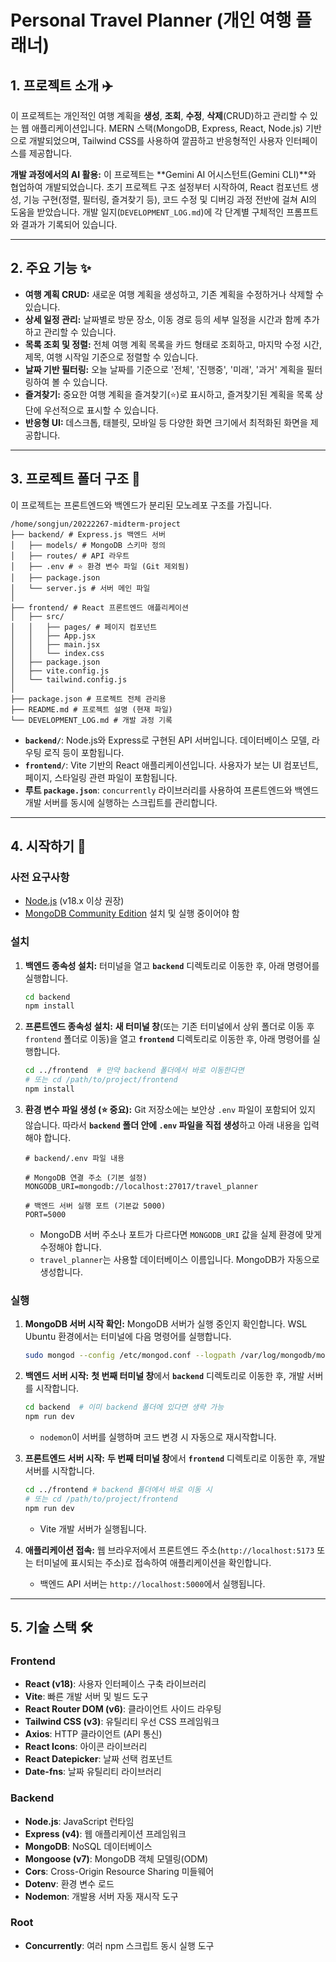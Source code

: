 # Personal Travel Planner (개인 여행 플래너)

## 1. 프로젝트 소개 ✈️

이 프로젝트는 개인적인 여행 계획을 **생성**, **조회**, **수정**, **삭제**(CRUD)하고 관리할 수 있는 웹 애플리케이션입니다. MERN 스택(MongoDB, Express, React, Node.js) 기반으로 개발되었으며, Tailwind CSS를 사용하여 깔끔하고 반응형적인 사용자 인터페이스를 제공합니다.

**개발 과정에서의 AI 활용:**
이 프로젝트는 **Gemini AI 어시스턴트(Gemini CLI)**와 협업하여 개발되었습니다. 초기 프로젝트 구조 설정부터 시작하여, React 컴포넌트 생성, 기능 구현(정렬, 필터링, 즐겨찾기 등), 코드 수정 및 디버깅 과정 전반에 걸쳐 AI의 도움을 받았습니다. 개발 일지(`DEVELOPMENT_LOG.md`)에 각 단계별 구체적인 프롬프트와 결과가 기록되어 있습니다.

---

## 2. 주요 기능 ✨

* **여행 계획 CRUD:** 새로운 여행 계획을 생성하고, 기존 계획을 수정하거나 삭제할 수 있습니다.
* **상세 일정 관리:** 날짜별로 방문 장소, 이동 경로 등의 세부 일정을 시간과 함께 추가하고 관리할 수 있습니다.
* **목록 조회 및 정렬:** 전체 여행 계획 목록을 카드 형태로 조회하고, 마지막 수정 시간, 제목, 여행 시작일 기준으로 정렬할 수 있습니다.
* **날짜 기반 필터링:** 오늘 날짜를 기준으로 '전체', '진행중', '미래', '과거' 계획을 필터링하여 볼 수 있습니다.
* **즐겨찾기:** 중요한 여행 계획을 즐겨찾기(⭐)로 표시하고, 즐겨찾기된 계획을 목록 상단에 우선적으로 표시할 수 있습니다.
* **반응형 UI:** 데스크톱, 태블릿, 모바일 등 다양한 화면 크기에서 최적화된 화면을 제공합니다.

---

## 3. 프로젝트 폴더 구조 📂

이 프로젝트는 프론트엔드와 백엔드가 분리된 모노레포 구조를 가집니다.
```
/home/songjun/20222267-midterm-project
├── backend/ # Express.js 백엔드 서버
│   ├── models/ # MongoDB 스키마 정의
│   ├── routes/ # API 라우트
│   ├── .env # ⭐️ 환경 변수 파일 (Git 제외됨)
│   ├── package.json
│   └── server.js # 서버 메인 파일
│
├── frontend/ # React 프론트엔드 애플리케이션
│   ├── src/
│   │   ├── pages/ # 페이지 컴포넌트
│   │   ├── App.jsx
│   │   ├── main.jsx
│   │   └── index.css
│   ├── package.json
│   ├── vite.config.js
│   └── tailwind.config.js
│
├── package.json # 프로젝트 전체 관리용
├── README.md # 프로젝트 설명 (현재 파일)
└── DEVELOPMENT_LOG.md # 개발 과정 기록
```

* **`backend/`**: Node.js와 Express로 구현된 API 서버입니다. 데이터베이스 모델, 라우팅 로직 등이 포함됩니다.
* **`frontend/`**: Vite 기반의 React 애플리케이션입니다. 사용자가 보는 UI 컴포넌트, 페이지, 스타일링 관련 파일이 포함됩니다.
* **루트 `package.json`**: `concurrently` 라이브러리를 사용하여 프론트엔드와 백엔드 개발 서버를 동시에 실행하는 스크립트를 관리합니다.

---

## 4. 시작하기 🚀

### 사전 요구사항

* [Node.js](https://nodejs.org/) (v18.x 이상 권장)
* [MongoDB Community Edition](https://www.mongodb.com/try/download/community) 설치 및 실행 중이어야 함

### 설치

1.  **백엔드 종속성 설치:** 터미널을 열고 **`backend`** 디렉토리로 이동한 후, 아래 명령어를 실행합니다.
    ```bash
    cd backend
    npm install
    ```

2.  **프론트엔드 종속성 설치:** **새 터미널 창**(또는 기존 터미널에서 상위 폴더로 이동 후 `frontend` 폴더로 이동)을 열고 **`frontend`** 디렉토리로 이동한 후, 아래 명령어를 실행합니다.
    ```bash
    cd ../frontend  # 만약 backend 폴더에서 바로 이동한다면
    # 또는 cd /path/to/project/frontend
    npm install
    ```

3.  **환경 변수 파일 생성 (⭐️ 중요):**
    Git 저장소에는 보안상 `.env` 파일이 포함되어 있지 않습니다. 따라서 **`backend` 폴더 안에 `.env` 파일을 직접 생성**하고 아래 내용을 입력해야 합니다.
    ```dotenv
    # backend/.env 파일 내용

    # MongoDB 연결 주소 (기본 설정)
    MONGODB_URI=mongodb://localhost:27017/travel_planner

    # 백엔드 서버 실행 포트 (기본값 5000)
    PORT=5000
    ```
    * MongoDB 서버 주소나 포트가 다르다면 `MONGODB_URI` 값을 실제 환경에 맞게 수정해야 합니다.
    * `travel_planner`는 사용할 데이터베이스 이름입니다. MongoDB가 자동으로 생성합니다.

### 실행

1.  **MongoDB 서버 시작 확인:** MongoDB 서버가 실행 중인지 확인합니다. WSL Ubuntu 환경에서는 터미널에 다음 명령어를 실행합니다.
    ```bash
    sudo mongod --config /etc/mongod.conf --logpath /var/log/mongodb/mongod.log --fork
     ```

2.  **백엔드 서버 시작:** **첫 번째 터미널 창**에서 **`backend`** 디렉토리로 이동한 후, 개발 서버를 시작합니다.
    ```bash
    cd backend  # 이미 backend 폴더에 있다면 생략 가능
    npm run dev
    ```
    * `nodemon`이 서버를 실행하며 코드 변경 시 자동으로 재시작합니다.

3.  **프론트엔드 서버 시작:** **두 번째 터미널 창**에서 **`frontend`** 디렉토리로 이동한 후, 개발 서버를 시작합니다.
    ```bash
    cd ../frontend # backend 폴더에서 바로 이동 시
    # 또는 cd /path/to/project/frontend
    npm run dev
    ```
    * Vite 개발 서버가 실행됩니다.

4.  **애플리케이션 접속:** 웹 브라우저에서 프론트엔드 주소(`http://localhost:5173` 또는 터미널에 표시되는 주소)로 접속하여 애플리케이션을 확인합니다.
    * 백엔드 API 서버는 `http://localhost:5000`에서 실행됩니다.

---

## 5. 기술 스택 🛠️

### Frontend

* **React (v18)**: 사용자 인터페이스 구축 라이브러리
* **Vite**: 빠른 개발 서버 및 빌드 도구
* **React Router DOM (v6)**: 클라이언트 사이드 라우팅
* **Tailwind CSS (v3)**: 유틸리티 우선 CSS 프레임워크
* **Axios**: HTTP 클라이언트 (API 통신)
* **React Icons**: 아이콘 라이브러리
* **React Datepicker**: 날짜 선택 컴포넌트
* **Date-fns**: 날짜 유틸리티 라이브러리

### Backend

* **Node.js**: JavaScript 런타임
* **Express (v4)**: 웹 애플리케이션 프레임워크
* **MongoDB**: NoSQL 데이터베이스
* **Mongoose (v7)**: MongoDB 객체 모델링(ODM)
* **Cors**: Cross-Origin Resource Sharing 미들웨어
* **Dotenv**: 환경 변수 로드
* **Nodemon**: 개발용 서버 자동 재시작 도구

### Root

* **Concurrently**: 여러 npm 스크립트 동시 실행 도구